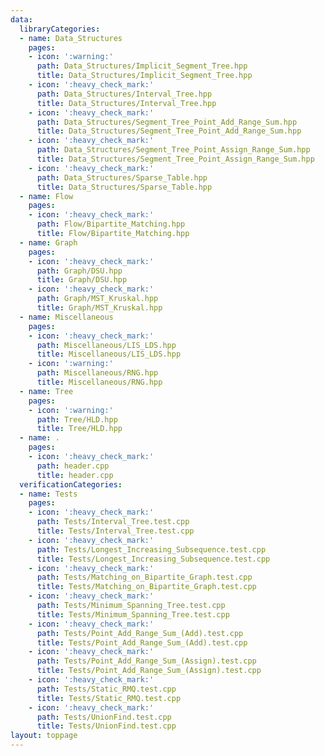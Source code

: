 ```yaml
---
data:
  libraryCategories:
  - name: Data_Structures
    pages:
    - icon: ':warning:'
      path: Data_Structures/Implicit_Segment_Tree.hpp
      title: Data_Structures/Implicit_Segment_Tree.hpp
    - icon: ':heavy_check_mark:'
      path: Data_Structures/Interval_Tree.hpp
      title: Data_Structures/Interval_Tree.hpp
    - icon: ':heavy_check_mark:'
      path: Data_Structures/Segment_Tree_Point_Add_Range_Sum.hpp
      title: Data_Structures/Segment_Tree_Point_Add_Range_Sum.hpp
    - icon: ':heavy_check_mark:'
      path: Data_Structures/Segment_Tree_Point_Assign_Range_Sum.hpp
      title: Data_Structures/Segment_Tree_Point_Assign_Range_Sum.hpp
    - icon: ':heavy_check_mark:'
      path: Data_Structures/Sparse_Table.hpp
      title: Data_Structures/Sparse_Table.hpp
  - name: Flow
    pages:
    - icon: ':heavy_check_mark:'
      path: Flow/Bipartite_Matching.hpp
      title: Flow/Bipartite_Matching.hpp
  - name: Graph
    pages:
    - icon: ':heavy_check_mark:'
      path: Graph/DSU.hpp
      title: Graph/DSU.hpp
    - icon: ':heavy_check_mark:'
      path: Graph/MST_Kruskal.hpp
      title: Graph/MST_Kruskal.hpp
  - name: Miscellaneous
    pages:
    - icon: ':heavy_check_mark:'
      path: Miscellaneous/LIS_LDS.hpp
      title: Miscellaneous/LIS_LDS.hpp
    - icon: ':warning:'
      path: Miscellaneous/RNG.hpp
      title: Miscellaneous/RNG.hpp
  - name: Tree
    pages:
    - icon: ':warning:'
      path: Tree/HLD.hpp
      title: Tree/HLD.hpp
  - name: .
    pages:
    - icon: ':heavy_check_mark:'
      path: header.cpp
      title: header.cpp
  verificationCategories:
  - name: Tests
    pages:
    - icon: ':heavy_check_mark:'
      path: Tests/Interval_Tree.test.cpp
      title: Tests/Interval_Tree.test.cpp
    - icon: ':heavy_check_mark:'
      path: Tests/Longest_Increasing_Subsequence.test.cpp
      title: Tests/Longest_Increasing_Subsequence.test.cpp
    - icon: ':heavy_check_mark:'
      path: Tests/Matching_on_Bipartite_Graph.test.cpp
      title: Tests/Matching_on_Bipartite_Graph.test.cpp
    - icon: ':heavy_check_mark:'
      path: Tests/Minimum_Spanning_Tree.test.cpp
      title: Tests/Minimum_Spanning_Tree.test.cpp
    - icon: ':heavy_check_mark:'
      path: Tests/Point_Add_Range_Sum_(Add).test.cpp
      title: Tests/Point_Add_Range_Sum_(Add).test.cpp
    - icon: ':heavy_check_mark:'
      path: Tests/Point_Add_Range_Sum_(Assign).test.cpp
      title: Tests/Point_Add_Range_Sum_(Assign).test.cpp
    - icon: ':heavy_check_mark:'
      path: Tests/Static_RMQ.test.cpp
      title: Tests/Static_RMQ.test.cpp
    - icon: ':heavy_check_mark:'
      path: Tests/UnionFind.test.cpp
      title: Tests/UnionFind.test.cpp
layout: toppage
---
```

